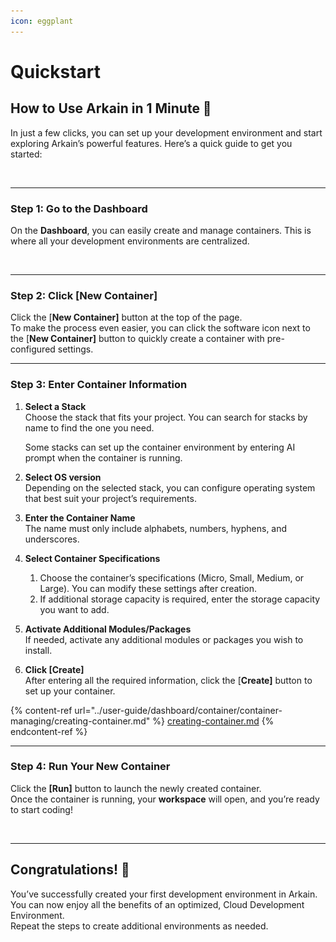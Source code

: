 ```yaml
---
icon: eggplant
---
```


# Quickstart

## **How to Use Arkain in 1 Minute** 🚀

In just a few clicks, you can set up your development environment and start exploring Arkain’s powerful features. Here’s a quick guide to get you started:

<figure><img src="../.gitbook/assets/내용 (2).png" alt=""><figcaption></figcaption></figure>

***

### **Step 1: Go to the Dashboard**

On the **Dashboard**, you can easily create and manage containers. This is where all your development environments are centralized.

<figure><img src="../.gitbook/assets/내용-1 (2).png" alt=""><figcaption></figcaption></figure>

***

### **Step 2: Click \[New Container]**

Click the \[**New Container]** button at the top of the page.\
To make the process even easier, you can click the software icon next to the \[**New Container]** button to quickly create a container with pre-configured settings.

***

### **Step 3: Enter Container Information**

1.  **Select a Stack**\
    Choose the stack that fits your project. You can search for stacks by name to find the one you need.

    Some stacks can set up the container environment by entering AI prompt when the container is running.
2. **Select OS version**\
   Depending on the selected stack, you can configure operating system that best suit your project’s requirements.
3. **Enter the Container Name**\
   The name must only include alphabets, numbers, hyphens, and underscores.
4. **Select Container Specifications**
   1. Choose the container’s specifications (Micro, Small, Medium, or Large). You can modify these settings after creation.
   2. If additional storage capacity is required, enter the storage capacity you want to add.
5. **Activate Additional Modules/Packages**\
   If needed, activate any additional modules or packages you wish to install.
6. **Click \[Create]**\
   After entering all the required information, click the \[**Create]** button to set up your container.

{% content-ref url="../user-guide/dashboard/container/container-managing/creating-container.md" %}
[creating-container.md](../user-guide/dashboard/container/container-managing/creating-container.md)
{% endcontent-ref %}

***

### **Step 4: Run Your New Container**

Click the **\[Run]** button to launch the newly created container.\
Once the container is running, your **workspace** will open, and you’re ready to start coding!

<figure><img src="../.gitbook/assets/내용-2 (1).png" alt=""><figcaption></figcaption></figure>

***

## **Congratulations! 🎉**

You’ve successfully created your first development environment in Arkain. You can now enjoy all the benefits of an optimized, Cloud Development Environment.\
Repeat the steps to create additional environments as needed.
